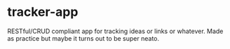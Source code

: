 # tracker-app
RESTful/CRUD compliant app for tracking ideas or links or whatever. Made as practice but maybe it turns out to be super neato.

